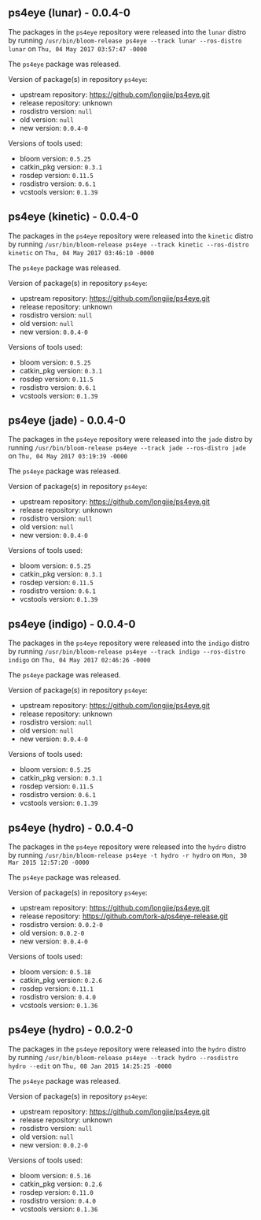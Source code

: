 ## ps4eye (lunar) - 0.0.4-0

The packages in the `ps4eye` repository were released into the `lunar` distro by running `/usr/bin/bloom-release ps4eye --track lunar --ros-distro lunar` on `Thu, 04 May 2017 03:57:47 -0000`

The `ps4eye` package was released.

Version of package(s) in repository `ps4eye`:

- upstream repository: https://github.com/longjie/ps4eye.git
- release repository: unknown
- rosdistro version: `null`
- old version: `null`
- new version: `0.0.4-0`

Versions of tools used:

- bloom version: `0.5.25`
- catkin_pkg version: `0.3.1`
- rosdep version: `0.11.5`
- rosdistro version: `0.6.1`
- vcstools version: `0.1.39`


## ps4eye (kinetic) - 0.0.4-0

The packages in the `ps4eye` repository were released into the `kinetic` distro by running `/usr/bin/bloom-release ps4eye --track kinetic --ros-distro kinetic` on `Thu, 04 May 2017 03:46:10 -0000`

The `ps4eye` package was released.

Version of package(s) in repository `ps4eye`:

- upstream repository: https://github.com/longjie/ps4eye.git
- release repository: unknown
- rosdistro version: `null`
- old version: `null`
- new version: `0.0.4-0`

Versions of tools used:

- bloom version: `0.5.25`
- catkin_pkg version: `0.3.1`
- rosdep version: `0.11.5`
- rosdistro version: `0.6.1`
- vcstools version: `0.1.39`


## ps4eye (jade) - 0.0.4-0

The packages in the `ps4eye` repository were released into the `jade` distro by running `/usr/bin/bloom-release ps4eye --track jade --ros-distro jade` on `Thu, 04 May 2017 03:19:39 -0000`

The `ps4eye` package was released.

Version of package(s) in repository `ps4eye`:

- upstream repository: https://github.com/longjie/ps4eye.git
- release repository: unknown
- rosdistro version: `null`
- old version: `null`
- new version: `0.0.4-0`

Versions of tools used:

- bloom version: `0.5.25`
- catkin_pkg version: `0.3.1`
- rosdep version: `0.11.5`
- rosdistro version: `0.6.1`
- vcstools version: `0.1.39`


## ps4eye (indigo) - 0.0.4-0

The packages in the `ps4eye` repository were released into the `indigo` distro by running `/usr/bin/bloom-release ps4eye --track indigo --ros-distro indigo` on `Thu, 04 May 2017 02:46:26 -0000`

The `ps4eye` package was released.

Version of package(s) in repository `ps4eye`:

- upstream repository: https://github.com/longjie/ps4eye.git
- release repository: unknown
- rosdistro version: `null`
- old version: `null`
- new version: `0.0.4-0`

Versions of tools used:

- bloom version: `0.5.25`
- catkin_pkg version: `0.3.1`
- rosdep version: `0.11.5`
- rosdistro version: `0.6.1`
- vcstools version: `0.1.39`


## ps4eye (hydro) - 0.0.4-0

The packages in the `ps4eye` repository were released into the `hydro` distro by running `/usr/bin/bloom-release ps4eye -t hydro -r hydro` on `Mon, 30 Mar 2015 12:57:20 -0000`

The `ps4eye` package was released.

Version of package(s) in repository `ps4eye`:
- upstream repository: https://github.com/longjie/ps4eye.git
- release repository: https://github.com/tork-a/ps4eye-release.git
- rosdistro version: `0.0.2-0`
- old version: `0.0.2-0`
- new version: `0.0.4-0`

Versions of tools used:
- bloom version: `0.5.18`
- catkin_pkg version: `0.2.6`
- rosdep version: `0.11.1`
- rosdistro version: `0.4.0`
- vcstools version: `0.1.36`


## ps4eye (hydro) - 0.0.2-0

The packages in the `ps4eye` repository were released into the `hydro` distro by running `/usr/bin/bloom-release ps4eye --track hydro --rosdistro hydro --edit` on `Thu, 08 Jan 2015 14:25:25 -0000`

The `ps4eye` package was released.

Version of package(s) in repository `ps4eye`:
- upstream repository: https://github.com/longjie/ps4eye.git
- release repository: unknown
- rosdistro version: `null`
- old version: `null`
- new version: `0.0.2-0`

Versions of tools used:
- bloom version: `0.5.16`
- catkin_pkg version: `0.2.6`
- rosdep version: `0.11.0`
- rosdistro version: `0.4.0`
- vcstools version: `0.1.36`


